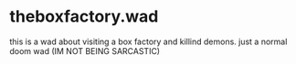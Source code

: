 # theboxfactory.wad
this is a wad about visiting a box factory and killind demons.
just a normal doom wad (IM NOT BEING SARCASTIC)
